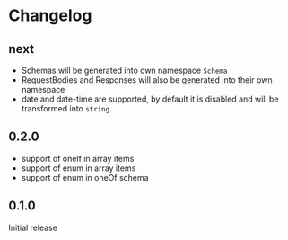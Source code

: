 # Changelog

## next

- Schemas will be generated into own namespace `Schema`
- RequestBodies and Responses will also be generated into their own namespace
- date and date-time are supported, by default it is disabled and will be transformed into `string`.

## 0.2.0

- support of oneIf in array items
- support of enum in array items
- support of enum in oneOf schema

## 0.1.0

Initial release
